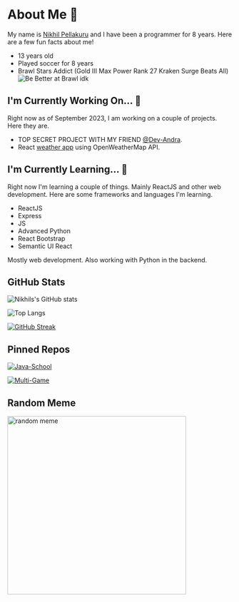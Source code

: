 
# About Me 👋

My name is [Nikhil Pellakuru](https://nikhil-delta.vercel.app) and I have been a programmer for 8 years. Here are a few fun facts about me!

- 13 years old
- Played soccer for 8 years
- Brawl Stars Addict (Gold III Max Power Rank 27 Kraken Surge Beats All)<br/>
![Be Better at Brawl idk](https://cdn3.emoji.gg/emojis/9843-navi-brawlstars-pin.png)

## I'm Currently Working On... 🔭

Right now as of September 2023, I am working on a couple of projects. Here they are.

- TOP SECRET PROJECT WITH MY FRIEND [@Dev-Andra](https://github.com/Dev-Andra).
- React [weather app](https://github.com/nikrp/weather-app) using OpenWeatherMap API.

## I'm Currently Learning... 🌱

Right now I'm learning a couple of things. Mainly ReactJS and other web development. Here are some frameworks and languages I'm learning.

- ReactJS
- Express
- JS
- Advanced Python
- React Bootstrap
- Semantic UI React

Mostly web development. Also working with Python in the backend.

## GitHub Stats
![Nikhils's GitHub stats](https://github-readme-stats.vercel.app/api?username=nikrp)

![Top Langs](https://github-readme-stats.vercel.app/api/top-langs/?username=nikrp)

[![GitHub Streak](https://streak-stats.demolab.com?user=nikrp&border_radius=20&date_format=M%20j%5B%2C%20Y%5D&background=45%2C45EB38%2C98E4EB&fire=240FEB&ring=240FEB&dates=EB0A0A)](https://git.io/streak-stats)

## Pinned Repos
[![Java-School](https://github-readme-stats.vercel.app/api/pin/?username=nikrp&repo=Java-School)](https://github.com/nikrp/Java-School)

[![Multi-Game](https://github-readme-stats.vercel.app/api/pin/?username=nikrp&repo=Multi-Game)](https://github.com/nikrp/Multi-Game)

## Random Meme

<img src="https://github.com/nikrp/nikrp/assets/76831568/f6fac0d1-b73e-4ac7-bda1-f1685baca13a" alt="random meme" style="height: 400px;"/>
